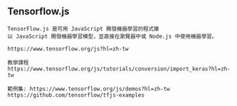 #
```


```

## Tensorflow.js
```
TensorFlow.js 是可用 JavaScript 開發機器學習的程式庫
以 JavaScript 開發機器學習模型，並直接在瀏覽器中或 Node.js 中使用機器學習。

https://www.tensorflow.org/js?hl=zh-tw
```
```
教學課程
https://www.tensorflow.org/js/tutorials/conversion/import_keras?hl=zh-tw
```
```
範例集: https://www.tensorflow.org/js/demos?hl=zh-tw
https://github.com/tensorflow/tfjs-examples
```




##
```


```


##
```


```


##
```


```
